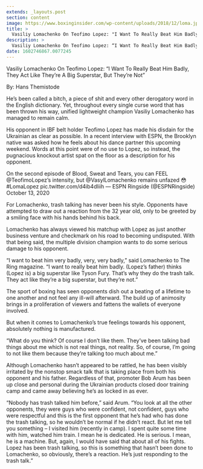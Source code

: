 ```yaml
--- 
extends: _layouts.post 
section: content 
image: https://www.boxinginsider.com/wp-content/uploads/2018/12/loma.jpg 
title: > 
  Vasiliy Lomachenko On Teofimo Lopez: "I Want To Really Beat Him Badly, They Act Like They’re A Big Superstar, But They’re Not" 
description: > 
  Vasiliy Lomachenko On Teofimo Lopez: “I Want To Really Beat Him Badly, They Act Like They’re A Big Superstar, But They’re Not”By: Hans ThemistodeHe’s been called a bitch, a piece of shit and every other derogatory word in the English dictionary.On the second episode of Blood, Sweat and Tears, you can FEEL @TeofimoLopez’s intensity, but @VasylLomachenko remains unfazed 😳 #LomaLopez pic.twitter.com/d4ib4dIiih — ESPN Ringside (@ESPNRingside) October 13, 2020For Lomachenko, trash talking has never been his style.“I want to beat him very badly, very, very badly,” said Lomachenko to The Ring magazine.Lopez has been trash talking, so this is something that hasn’t been done to Lomachenko, so obviously, there’s a reaction.He’s just responding to the trash talk.” 
date: 1602746867.0077245 
--- 
```

Vasiliy Lomachenko On Teofimo Lopez: “I Want To Really Beat Him Badly, They Act Like They’re A Big Superstar, But They’re Not”

By: Hans Themistode

He’s been called a bitch, a piece of shit and every other derogatory word in the English dictionary. Yet, throughout every single curse word that has been thrown his way, unified lightweight champion Vasiliy Lomachenko has managed to remain calm.

His opponent in IBF belt holder Teofimo Lopez has made his disdain for the Ukrainian as clear as possible. In a recent interview with ESPN, the Brooklyn native was asked how he feels about his dance partner this upcoming weekend. Words at this point were of no use to Lopez, so instead, the pugnacious knockout artist spat on the floor as a description for his opponent.

On the second episode of Blood, Sweat and Tears, you can FEEL @TeofimoLopez’s intensity, but @VasylLomachenko remains unfazed 😳 #LomaLopez pic.twitter.com/d4ib4dIiih — ESPN Ringside (@ESPNRingside) October 13, 2020

For Lomachenko, trash talking has never been his style. Opponents have attempted to draw out a reaction from the 32 year old, only to be greeted by a smiling face with his hands behind his back.

Lomachenko has always viewed his matchup with Lopez as just another business venture and checkmark on his road to becoming undisputed. With that being said, the multiple division champion wants to do some serious damage to his opponent.

“I want to beat him very badly, very, very badly,” said Lomachenko to The Ring magazine. “I want to really beat him badly. (Lopez’s father) thinks (Lopez is) a big superstar like Tyson Fury. That’s why they do the trash talk. They act like they’re a big superstar, but they’re not.”

The sport of boxing has seen opponents dish out a beating of a lifetime to one another and not feel any ill-will afterward. The build up of animosity brings in a proliferation of viewers and fattens the wallets of everyone involved.

But when it comes to Lomachenko’s true feelings towards his opponent, absolutely nothing is manufactured.

“What do you think? Of course I don’t like them. They’ve been talking bad things about me which is not real things, not reality. So, of course, I’m going to not like them because they’re talking too much about me.”

Although Lomachenko hasn’t appeared to be rattled, he has been visibly irritated by the nonstop smack talk that is taking place from both his opponent and his father. Regardless of that, promoter Bob Arum has been up close and personal during the Ukrainian products closed door training camp and came away believing he’s as locked in as ever.

“Nobody has trash talked him before,” said Arum. “You look at all the other opponents, they were guys who were confident, not confident, guys who were respectful and this is the first opponent that he’s had who has done the trash talking, so he wouldn’t be normal if he didn’t react. But let me tell you something – I visited him (recently in camp). I spent quite some time with him, watched him train. I mean he is dedicated. He is serious. I mean, he is a machine. But, again, I would have said that about all of his fights. Lopez has been trash talking, so this is something that hasn’t been done to Lomachenko, so obviously, there’s a reaction. He’s just responding to the trash talk.”